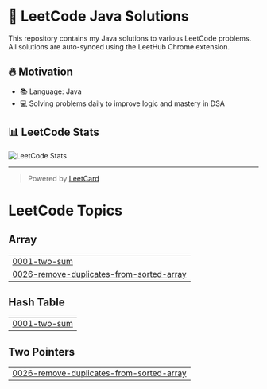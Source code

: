 # 📘 LeetCode Java Solutions

This repository contains my Java solutions to various LeetCode problems.  
All solutions are auto-synced using the LeetHub Chrome extension.

## 🔥 Motivation
- 📚 Language: Java
- 💻 Solving problems daily to improve logic and mastery in DSA

## 📊 LeetCode Stats

![LeetCode Stats](https://leetcard.jacoblin.cool/YjC5cIzQIr?ext=contest)

---

> Powered by [LeetCard](https://github.com/JacobLinCool/LeetCode-Stats-Card)

<!---LeetCode Topics Start-->
# LeetCode Topics
## Array
|  |
| ------- |
| [0001-two-sum](https://github.com/abraham-grace-dev/LeetCode-Java/tree/master/0001-two-sum) |
| [0026-remove-duplicates-from-sorted-array](https://github.com/abraham-grace-dev/LeetCode-Java/tree/master/0026-remove-duplicates-from-sorted-array) |
## Hash Table
|  |
| ------- |
| [0001-two-sum](https://github.com/abraham-grace-dev/LeetCode-Java/tree/master/0001-two-sum) |
## Two Pointers
|  |
| ------- |
| [0026-remove-duplicates-from-sorted-array](https://github.com/abraham-grace-dev/LeetCode-Java/tree/master/0026-remove-duplicates-from-sorted-array) |
<!---LeetCode Topics End-->